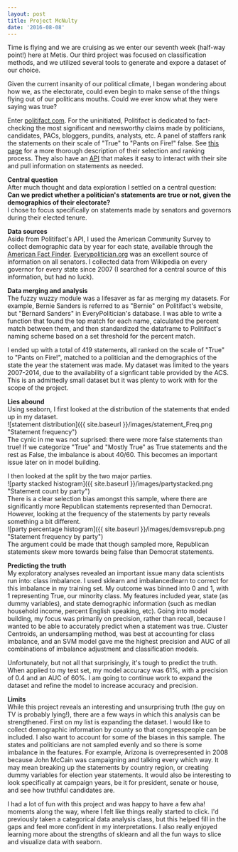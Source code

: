 ```yaml
---
layout: post
title: Project McNulty
date: '2016-08-08'
---  
```

  
Time is flying and we are cruising as we enter our seventh week (half-way point!) here at Metis.  Our third project was focused on classification methods, and we utilized several tools to generate and expore a dataset of our choice.  
  
Given the current insanity of our political climate, I began wondering about how we, as the electorate, could even begin to make sense of the things flying out of our politicans mouths.  Could we ever know what they were saying was true?  
  
Enter [politifact.com](https://www.politifact.com "Politifact's Homepage").  For the uninitiated, Politifact is dedicated to fact-checking the most significant and newsworthy claims made by politicians, candidates, PACs, bloggers, pundits, analysts, etc.  A panel of staffers rank the statements on their scale of "True" to "Pants on Fire!" false.  See [this page](http://www.politifact.com/truth-o-meter/article/2013/nov/01/principles-politifact-punditfact-and-truth-o-meter/) for a more thorough description of their selection and ranking process.  They also have an [API](http://static.politifact.com/api/doc.html) that makes it easy to interact with their site and pull information on statements as needed.  
  
**Central question**  
After much thought and data exploration I settled on a central question:  
**Can we predict whether a politician's statements are true or not, given the demographics of their electorate?**  
I chose to focus specifically on statements made by senators and governors during their elected tenure.    
  
**Data sources**  
Aside from Politifact's API, I used the American Community Survey to collect demographic data by year for each state, available through the [American Fact Finder](http://factfinder.census.gov/faces/nav/jsf/pages/index.xhtml).  [Everypolitician.org](http://everypolitician.org/) was an excellent source of information on all senators.  I collected data from Wikipedia on every governor for every state since 2007 (I searched for a central source of this information, but had no luck).  
  
**Data merging and analysis**  
The fuzzy wuzzy module was a lifesaver as far as merging my datasets.  For example, Bernie Sanders is referred to as "Bernie" on Politifact's website, but "Bernard Sanders" in EveryPolitician's database.  I was able to write a function that found the top match for each name, calculated the percent match between them, and then standardized the dataframe to Politifact's naming scheme based on a set threshold for the percent match.
  
I ended up with a total of 419 statements, all ranked on the scale of "True" to "Pants on Fire!", matched to a politician and the demographics of the state the year the statement was made.  My dataset was limited to the years 2007-2014, due to the availability of a signficant table provided by the ACS.  This is an admittedly small dataset but it was plenty to work with for the scope of the project.   
  
**Lies abound**  
Using seaborn, I first looked at the distribution of the statements that ended up in my dataset.  
![statement distribution]({{ site.baseurl }}/images/statement_Freq.png "Statement frequency")  
The cynic in me was not suprised: there were more false statements than true!  If we categorize "True" and "Mostly True" as True statements and the rest as False, the imbalance is about 40/60.  This becomes an important issue later on in model building.  
  
I then looked at the split by the two major parties.  
![party stacked histogram]({{ site.baseurl }}/images/partystacked.png "Statement count by party")  
There is a clear selection bias amongst this sample, where there are significantly more Republican statements represented than Democrat.  However, looking at the frequency of the statements by party reveals something a bit different.  
![party percentage histogram]({{ site.baseurl }}/images/demsvsrepub.png "Statement frequency by party")  
The argument could be made that though sampled more, Republican statements skew more towards being false than Democrat statements.  
  
**Predicting the truth**  
My exploratory analyses revealed an important issue many data scientists run into: class imbalance.  I used sklearn and imbalancedlearn to correct for this imbalance in my training set.  My outcome was binned into 0 and 1, with 1 representing True, our minority class.  My features included year, state (as dummy variables), and state demographic information (such as median household income, percent English speaking, etc).  Going into model building, my focus was primarily on precision, rather than recall, because I wanted to be able to accurately predict when a statement was true.  Cluster Centroids, an undersampling method, was best at accounting for class imbalance, and an SVM model gave me the highest precision and AUC of all combinations of imbalance adjustment and classification models.  
  
Unfortunately, but not all that surprisingly, it's tough to predict the truth.  When applied to my test set, my model accuracy was 61%, with a precision of 0.4 and an AUC of 60%.  I am going to continue work to expand the dataset and refine the model to increase accuracy and precision.  
  
**Limits**  
While this project reveals an interesting and unsurprising truth (the guy on TV is probably lying!), there are a few ways in which this analysis can be strengthened.  First on my list is expanding the dataset.  I would like to collect demographic information by county so that congresspeople can be included.  I also want to account for some of the biases in this sample. The states and politicians are not sampled evenly and so there is some imbalance in the features.  For example, Arizona is overrepresented in 2008 because John McCain was campaigning and talking every which way.  It may mean breaking up the statements by country region, or creating dummy variables for election year statements.  It would also be interesting to look specifically at campaign years, be it for president, senate or house, and see how truthful candidates are.  

I had a lot of fun with this project and was happy to have a few aha! moments along the way, where I felt like things really started to click.  I'd previously taken a categorical data analysis class, but this helped fill in the gaps and feel more confident in my interpretations.  I also really enjoyed learning more about the strengths of sklearn and all the fun ways to slice and visualize data with seaborn.  

